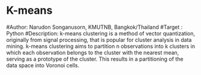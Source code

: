 # K-means
#Author: Narudon Songanusorn, KMUTNB, Bangkok/Thailand
#Target : Python
#Description: k-means clustering is a method of vector quantization, originally from signal processing, that is popular for cluster analysis in data mining. k-means clustering aims to partition n observations into k clusters in which each observation belongs to the cluster with the nearest mean, serving as a prototype of the cluster. This results in a partitioning of the data space into Voronoi cells.